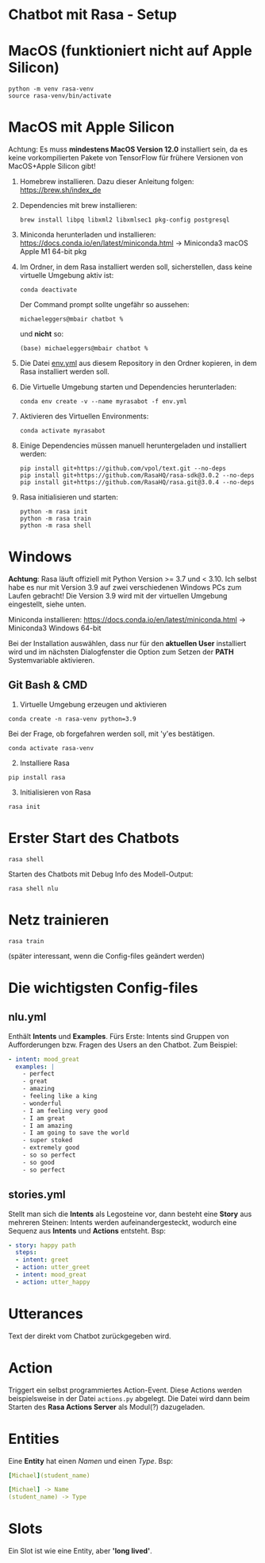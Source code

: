 # Chatbot mit Rasa - Setup


# MacOS (funktioniert **nicht** auf Apple Silicon)
```
python -m venv rasa-venv
source rasa-venv/bin/activate
```

# MacOS mit Apple Silicon

Achtung: Es muss **mindestens MacOS Version 12.0** installiert sein, da es keine
vorkompilierten Pakete von TensorFlow für frühere Versionen von MacOS+Apple Silicon gibt!

1. Homebrew installieren. Dazu dieser Anleitung folgen:
   https://brew.sh/index_de
2. Dependencies mit brew installieren:
   ```
   brew install libpq libxml2 libxmlsec1 pkg-config postgresql
   ```
3. Miniconda herunterladen und installieren:
   https://docs.conda.io/en/latest/miniconda.html -> 	Miniconda3 macOS Apple M1 64-bit pkg
4. Im Ordner, in dem Rasa installiert werden soll, sicherstellen, dass keine virtuelle Umgebung
   aktiv ist:
   ```
   conda deactivate
   ```
   Der Command prompt sollte ungefähr so aussehen:
   ```
   michaeleggers@mbair chatbot %
   ```
   und **nicht** so:
   ```
   (base) michaeleggers@mbair chatbot % 
   ```
5. Die Datei [env.yml](./env.yml) aus diesem Repository in den Ordner kopieren, in dem Rasa
   installiert werden soll.

6. Die Virtuelle Umgebung starten und Dependencies herunterladen:
   ```
   conda env create -v --name myrasabot -f env.yml
   ```
7. Aktivieren des Virtuellen Environments:
   ```
   conda activate myrasabot
   ```
8. Einige Dependencies müssen manuell heruntergeladen und installiert werden:
   ```
   pip install git+https://github.com/vpol/text.git --no-deps
   pip install git+https://github.com/RasaHQ/rasa-sdk@3.0.2 --no-deps
   pip install git+https://github.com/RasaHQ/rasa.git@3.0.4 --no-deps
   ```
9. Rasa initialisieren und starten:
   ```
   python -m rasa init
   python -m rasa train
   python -m rasa shell
   ```

# Windows

**Achtung**: Rasa läuft offiziell mit Python Version >= 3.7 und < 3.10. Ich selbst habe
es nur mit Version 3.9 auf zwei verschiedenen Windows PCs zum Laufen gebracht!
Die Version 3.9 wird mit der virtuellen Umgebung eingestellt, siehe unten.

Miniconda installieren: https://docs.conda.io/en/latest/miniconda.html -> Miniconda3 Windows 64-bit

Bei der Installation auswählen, dass nur für den **aktuellen User** installiert wird und
im nächsten Dialogfenster die Option zum Setzen der **PATH** Systemvariable aktivieren.

## Git Bash & CMD
1. Virtuelle Umgebung erzeugen und aktivieren
```
conda create -n rasa-venv python=3.9
```
Bei der Frage, ob forgefahren werden soll, mit 'y'es bestätigen.
```
conda activate rasa-venv
```

2. Installiere Rasa
```
pip install rasa
```

3. Initialisieren von Rasa
```
rasa init
```

# Erster Start des Chatbots
```
rasa shell
```

Starten des Chatbots mit Debug Info des Modell-Output:
```
rasa shell nlu
```

# Netz trainieren
```
rasa train
```
(später interessant, wenn die Config-files geändert werden)

# Die wichtigsten Config-files

## nlu.yml

Enthält **Intents** und **Examples**. Fürs Erste: Intents sind Gruppen von
Aufforderungen bzw. Fragen des Users an den Chatbot. Zum Beispiel:

```yml
- intent: mood_great
  examples: |
    - perfect
    - great
    - amazing
    - feeling like a king
    - wonderful
    - I am feeling very good
    - I am great
    - I am amazing
    - I am going to save the world
    - super stoked
    - extremely good
    - so so perfect
    - so good
    - so perfect
```

## stories.yml

Stellt man sich die **Intents** als Legosteine vor, dann besteht eine **Story**
aus mehreren Steinen: Intents werden aufeinandergesteckt, wodurch eine
Sequenz aus **Intents** und **Actions** entsteht. Bsp:

```yml
- story: happy path
  steps:
  - intent: greet
  - action: utter_greet
  - intent: mood_great
  - action: utter_happy
```
# Utterances
Text der direkt vom Chatbot zurückgegeben wird.

# Action
Triggert ein selbst programmiertes Action-Event. Diese Actions werden beispielsweise
in der Datei ```actions.py``` abgelegt. Die Datei wird dann beim Starten des 
**Rasa Actions Server** als Modul(?) dazugeladen.

# Entities

Eine **Entity** hat einen _Namen_ und einen _Type_. Bsp:
```yml
[Michael](student_name)

[Michael] -> Name
(student_name) -> Type
```

# Slots

Ein Slot ist wie eine Entity, aber **'long lived'**.


